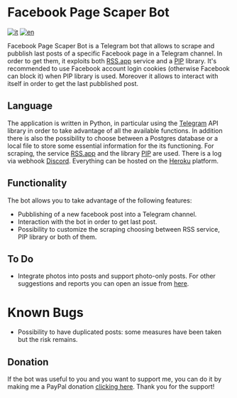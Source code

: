 # Facebook Page Scaper Bot
[![it](https://img.shields.io/badge/lang-it-green.svg)](https://github.com/giacar/terremoti-vicovaro-bot/blob/main/README.md)
[![en](https://img.shields.io/badge/lang-en-red.svg)](https://github.com/giacar/terremoti-vicovaro-bot/blob/main/README.en.md)

Facebook Page Scaper Bot is a Telegram bot that allows to scrape and pubblish last posts of a specific Facebook page in a Telegram channel. In order to get them, it exploits both [RSS.app](https://www.rss.app) service and a [PIP](https://pypi.org/project/facebook-scraper) library. It's recommended to use Facebook account login cookies (otherwise Facebook can block it) when PIP library is used. Moreover it allows to interact with itself in order to get the last pubblished post.

## Language
The application is written in Python, in particular using the [Telegram](https://python-telegram-bot.readthedocs.io) API library in order to take advantage of all the available functions. In addition there is also the possibility to choose between a Postgres database or a local file to store some essential information for the its functioning. For scraping, the service [RSS.app](https://www.rss.app) and the library [PIP](https://pypi.org/project/facebook-scraper) are used. There is a log via webhook [Discord](https://pypi.org/project/discord-webhook). Everything can be hosted on the [Heroku](https://www.heroku.com) platform.

## Functionality
The bot allows you to take advantage of the following features:
* Pubblishing of a new facebook post into a Telegram channel.
* Interaction with the bot in order to get last post.
* Possibility to customize the scraping choosing between RSS service, PIP library or both of them. 

## To Do
* Integrate photos into posts and support photo-only posts.
For other suggestions and reports you can open an issue from [here](https://github.com/giacar/telegram-channel-bot/issues).

# Known Bugs
* Possibility to have duplicated posts: some measures have been taken but the risk remains.

## Donation
If the bot was useful to you and you want to support me, you can do it by making me a PayPal donation [clicking here](https://www.paypal.me/gianmarcocariggi). Thank you for the support!
